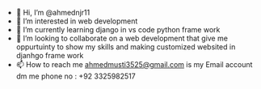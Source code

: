 - 👋 Hi, I’m @ahmednjr11
- 👀 I’m interested in web development 
- 🌱 I’m currently learning django in vs code python frame work
- 💞️ I’m looking to collaborate on a web development that give me oppurtuinty to show my skills and making customized websited in djanhgo frame work
- 📫 How to reach me  ahmedmusti3525@gmail.com is my Email account dm me  phone no : +92 3325982517

<!---
ahmednjr11/ahmednjr11 is a ✨ special ✨ repository because its `README.md` (this file) appears on your GitHub profile.
You can click the Preview link to take a look at your changes.
--->
